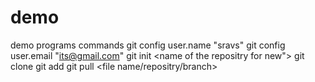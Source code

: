 # demo
demo programs
commands
git config user.name "sravs"
git config user.email "its@gmail.com"
git init <name of the repositry for new">
git clone <git repositry address link >
git add <file>
git pull <file name/repositry/branch>
